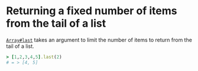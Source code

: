 # Returning a fixed number of items from the tail of a list

[`Array#last`][last docs] takes an argument to limit the number of items to return 
from the tail of a list.

```ruby
> [1,2,3,4,5].last(2)
# = > [4, 5]
```

[last docs]: (http://www.ruby-doc.org/core-2.2.0/Array.html#method-i-last)
